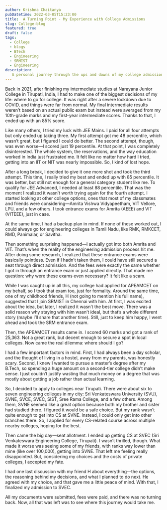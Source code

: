 ```yaml
---
author: Krishna Chaitanya
pubDatetime: 2022-03-05T15:23:00
title:  A Turning Point - My Experience with College Admissions
slug: College-blog
featured: true
draft: false
tags:
  - College
  - blogs
  - BTech
  - Engineering
  - SRMIST
  - Engineering
description:
   A personal journey through the ups and downs of my college admission process decisions, doubts, and the final choice that shaped my path.
---
```


Back in 2021, after finishing my intermediate studies at Narayana Junior College in Tirupati, India, I had to make one of the biggest decisions of my life: where to go for college. It was right after a severe lockdown due to COVID, and things were far from normal. My final intermediate results weren’t based on an actual public exam but instead were averaged from my 10th-grade marks and my first-year intermediate scores. Thanks to that, I ended up with an 85% score.

Like many others, I tried my luck with JEE Mains. I paid for all four attempts but only ended up taking three. My first attempt got me 48 percentile, which wasn’t great, but I figured I could do better. The second attempt, though, was even worse—I scored just 19 percentile. At that point, I was completely disinterested. The whole system, the reservations, and the way education worked in India just frustrated me. It felt like no matter how hard I tried, getting into an IIT or NIT was nearly impossible. So, I kind of lost hope.

After a long break, I decided to give it one more shot and took the third attempt. This time, I really tried my best and ended up with 85 percentile. It was better, but still not enough for a general category student like me. To qualify for JEE Advanced, I needed at least 88 percentile. That was the moment I realized it wasn’t worth trying again for the fourth attempt. I started looking at other college options, ones that most of my classmates and friends were considering—Amrita Vishwa Vidyapeetham, VIT Vellore, LPU, and a few others. I took entrance exams for Amrita (AEEE) and VIT (VITEEE), just in case.

At the same time, I had a backup plan in mind. If none of these worked out, I could always go for engineering colleges in Tamil Nadu, like RMK, RMKCET, RMD, Panimalar, or Savitha.

Then something surprising happened—I actually got into both Amrita and VIT. That’s when the reality of the engineering admission process hit me. After doing some research, I realized that these entrance exams were basically pointless. Even if I hadn’t taken them, I could have still secured a seat through direct admission. And the fees were exactly the same whether I got in through an entrance exam or just applied directly. That made me question: why were these exams even necessary? It felt like a scam.

While I was caught up in all this, my college had applied for APEAMCET on my behalf, so I took that exam too, just for formality. Around the same time, one of my childhood friends, H (not going to mention his full name), suggested that I join SRMIST in Chennai with him. At first, I was excited about the idea, but later, I realized it wasn’t the best move. There was a solid reason why staying with him wasn’t ideal, but that’s a whole different story (maybe I’ll share that another time). Still, just to keep him happy, I went ahead and took the SRM entrance exam.

Then, the APEAMCET results came in. I scored 60 marks and got a rank of 25,363. Not a great rank, but decent enough to secure a spot in local colleges. Now came the real dilemma: where should I go?

I had a few important factors in mind. First, I had always been a day scholar, and the thought of living in a hostel, away from my parents, was honestly scary. Second, I knew I wanted to pursue a master’s degree after my B.Tech, so spending a huge amount on a second-tier college didn’t make sense. I just couldn’t justify wasting that much money on a degree that was mostly about getting a job rather than actual learning.

So, I decided to apply to colleges near Tirupati. There were about six to seven engineering colleges in my city: Sri Venkateswara University (SVU), SVNE, SVCE, SVEC, SIST, Sree Rama College, and a few others. Among them, SVNE seemed like a great option because both my brother and sister had studied there. I figured it would be a safe choice. But my rank wasn’t quite enough to get into CS at SVNE. Instead, I could only get into other branches there. So, I applied for every CS-related course across multiple nearby colleges, hoping for the best.

Then came the big day—seat allotment. I ended up getting CS at SVEC (Sri Venkateswara Engineering College, Tirupati). I wasn’t thrilled, though. What made it worse was seeing some of my friends, with ranks way lower than mine (like over 100,000), getting into SVNE. That left me feeling really disappointed. But, considering my choices and the costs of private colleges, I accepted my fate.

I had one last discussion with my friend H about everything—the options, the reasoning behind my decisions, and what I planned to do next. He agreed with my choice, and that gave me a little peace of mind. With that, I finalized my admission to SVEC.

All my documents were submitted, fees were paid, and there was no turning back. Now, all that was left was to see where this journey would take me.

